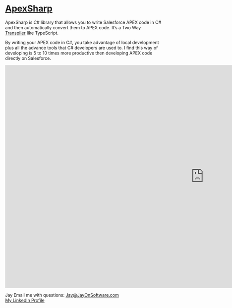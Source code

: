# [ApexSharp](https://github.com/jayonsoftware/apexsharp)


ApexSharp is C# library that allows you to write Salesforce APEX code in C# and then automatically convert them to APEX code. It’s a Two Way [Transpiler](https://en.wikipedia.org/wiki/Source-to-source_compiler) like TypeScript. 

By writing your APEX code in C#, you take advantage of local development plus all the advance tools that C# developers are used to. I find this way of developing is 5 to 10 times more productive then developing APEX code directly on Salesforce. 


<iframe src="https://player.vimeo.com/video/224927838" width="1280" height="720" frameborder="0" webkitallowfullscreen mozallowfullscreen allowfullscreen></iframe>


Jay
Email me with questions: <Jay@JayOnSoftware.com>  
[My LinkedIn Profile](https://www.linkedin.com/in/jayonsoftware/)


